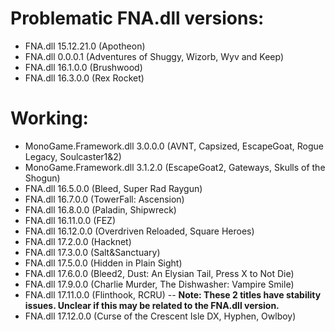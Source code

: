 # Problematic FNA.dll versions:

* FNA.dll 15.12.21.0 (Apotheon)
* FNA.dll 0.0.0.1 (Adventures of Shuggy, Wizorb, Wyv and Keep)
* FNA.dll 16.1.0.0 (Brushwood)
* FNA.dll 16.3.0.0 (Rex Rocket)

# Working:

* MonoGame.Framework.dll 3.0.0.0 (AVNT, Capsized, EscapeGoat, Rogue Legacy, Soulcaster1&2)
* MonoGame.Framework.dll 3.1.2.0 (EscapeGoat2, Gateways, Skulls of the Shogun)
* FNA.dll 16.5.0.0 (Bleed, Super Rad Raygun)
* FNA.dll 16.7.0.0 (TowerFall: Ascension)
* FNA.dll 16.8.0.0 (Paladin, Shipwreck)
* FNA.dll 16.11.0.0 (FEZ)
* FNA.dll 16.12.0.0 (Overdriven Reloaded, Square Heroes)
* FNA.dll 17.2.0.0 (Hacknet)
* FNA.dll 17.3.0.0 (Salt&Sanctuary)
* FNA.dll 17.5.0.0 (Hidden in Plain Sight)
* FNA.dll 17.6.0.0 (Bleed2, Dust: An Elysian Tail, Press X to Not Die)
* FNA.dll 17.9.0.0 (Charlie Murder, The Dishwasher: Vampire Smile)
* FNA.dll 17.11.0.0 (Flinthook, RCRU) -- **Note: These 2 titles have stability issues. Unclear if this may be related to the FNA.dll version.**
* FNA.dll 17.12.0.0 (Curse of the Crescent Isle DX, Hyphen, Owlboy)
